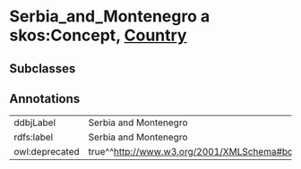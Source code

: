 # Serbia_and_Montenegro a skos:Concept, [Country](/0.1/Country)

## Subclasses

## Annotations

|||
|-----|-----|
|ddbjLabel|Serbia and Montenegro|
|rdfs:label|Serbia and Montenegro|
|owl:deprecated|true^^http://www.w3.org/2001/XMLSchema#boolean|


